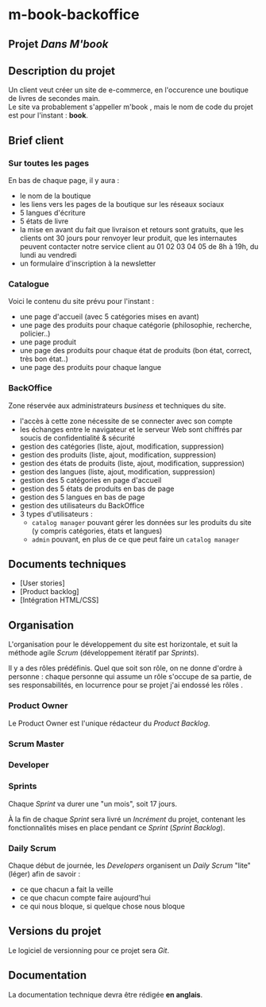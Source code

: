 # m-book-backoffice

## Projet _Dans M'book_

## Description du projet

Un client veut créer un site de e-commerce, en l'occurence une boutique de livres de secondes main.  
Le site va probablement s'appeller m'book , mais le nom de code du projet est pour l'instant : **book**.

## Brief client

### Sur toutes les pages

En bas de chaque page, il y aura :

- le nom de la boutique
- les liens vers les pages de la boutique sur les réseaux sociaux
- 5 langues d'écriture
- 5 états de livre
- la mise en avant du fait que livraison et retours sont gratuits, que les clients ont 30 jours pour renvoyer leur produit, que les internautes peuvent contacter notre service client au 01 02 03 04 05 de 8h à 19h, du lundi au vendredi
- un formulaire d'inscription à la newsletter

### Catalogue

Voici le contenu du site prévu pour l'instant :

- une page d'accueil (avec 5 catégories mises en avant)
- une page des produits pour chaque catégorie (philosophie, recherche, policier..)
- une page produit
- une page des produits pour chaque état de produits (bon état, correct, très bon état..)
- une page des produits pour chaque langue

### BackOffice

Zone réservée aux administrateurs _business_ et techniques du site.

- l'accès à cette zone nécessite de se connecter avec son compte
- les échanges entre le navigateur et le serveur Web sont chiffrés par soucis de confidentialité & sécurité
- gestion des catégories (liste, ajout, modification, suppression)
- gestion des produits (liste, ajout, modification, suppression)
- gestion des états de produits (liste, ajout, modification, suppression)
- gestion des langues (liste, ajout, modification, suppression)
- gestion des 5 catégories en page d'accueil
- gestion des 5 états de produits en bas de page
- gestion des 5 langues en bas de page
- gestion des utilisateurs du BackOffice
- 3 types d'utilisateurs :
  - `catalog manager` pouvant gérer les données sur les produits du site (y compris catégories, états et langues)
  - `admin` pouvant, en plus de ce que peut faire un `catalog manager`

## Documents techniques

- [User stories]
- [Product backlog]
- [Intégration HTML/CSS]

## Organisation

L'organisation pour le développement du site est horizontale, et suit la méthode agile _Scrum_ (développement itératif par _Sprints_).

Il y a des rôles prédéfinis. Quel que soit son rôle, on ne donne d'ordre à personne : chaque personne qui assume un rôle s'occupe de sa partie, de ses responsabilités, en locurrence pour se projet j'ai endossé les rôles .

### Product Owner

Le Product Owner est l'unique rédacteur du _Product Backlog_.  

### Scrum Master

### Developer

### Sprints

Chaque _Sprint_ va durer une "un mois", soit 17 jours.

À la fin de chaque _Sprint_ sera livré un _Incrément_ du projet, contenant les fonctionnalités mises en place pendant ce _Sprint_ (_Sprint Backlog_).

### Daily Scrum

Chaque début de journée, les _Developers_ organisent un _Daily Scrum_ "lite" (léger) afin de savoir :

- ce que chacun a fait la veille
- ce que chacun compte faire aujourd'hui
- ce qui nous bloque, si quelque chose nous bloque

## Versions du projet

Le logiciel de versionning pour ce projet sera _Git_.

## Documentation

La documentation technique devra être rédigée **en anglais**.